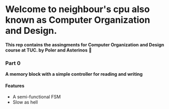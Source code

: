 # Welcome to neighbour's cpu also known as Computer Organization and Design.


**This rep contains the assingments for Computer Organization and Design course at TUC.
by Poler and Asterinos**
:shit:

### Part 0

**A memory block with a simple controller for reading and writing**

#### Features
- A semi-functional FSM
- Slow as hell
